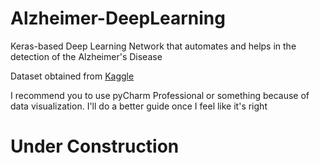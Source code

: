 # Alzheimer-DeepLearning
Keras-based Deep Learning Network that automates and helps in the detection of the Alzheimer's Disease

Dataset obtained from [Kaggle](https://www.kaggle.com/code/amyjang/alzheimer-mri-model-tensorflow-2-3-data-loading/data)

I recommend you to use pyCharm Professional or something because of data visualization. I'll do a better guide once I feel like it's right

# Under Construction
